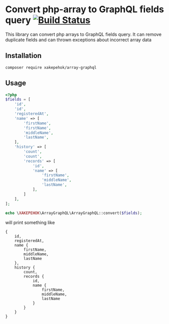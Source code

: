 # Convert php-array to GraphQL fields query [![Build Status](https://travis-ci.org/XAKEPEHOK/array-graphql.svg?branch=master)](https://travis-ci.org/XAKEPEHOK/array-graphql)

This library can convert php arrays to GraphQL fields query. It can remove duplicate fields and can thrown exceptions
about incorrect array data 

## Installation
```
composer require xakepehok/array-graphql
```

## Usage
```php
<?php
$fields = [
    'id',
    'id',
    'registeredAt',
    'name' => [
        'firstName',
        'firstName',
        'middleName',
        'lastName',
    ],
    'history' => [
        'count',
        'count',
        'records' => [
            'id',
            'name' => [
                'firstName',
                'middleName',
                'lastName',
            ],
        ]
    ],
];

echo \XAKEPEHOK\ArrayGraphQL\ArrayGraphQL::convert($fields);
```
will print something like
```
{
    id,
    registeredAt,
    name {
        firstName,
        middleName,
        lastName
    },
    history {
        count,
        records {
            id,
            name {
                firstName,
                middleName,
                lastName
            }
        }
    }
}
```